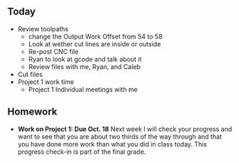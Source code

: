 ## Today
- Review toolpaths
  - change the Output Work Offset from 54 to 58
  - Look at wether cut lines are inside or outside
  - Re-post CNC file
  - Ryan to look at gcode and talk about it
  - Review files with me, Ryan, and Caleb
- Cut files
- Project 1 work time
  - Project 1 Individual meetings with me

## Homework

- **Work on Project 1: Due Oct. 18**  Next week I will check your progress and want to see that you are about two thirds of the way through and that you have done more work than what you did in class today. This progress check-in is part of the final grade.
